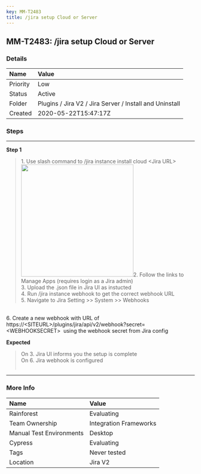 ```yaml
---
key: MM-T2483
title: /jira setup Cloud or Server
---
```


## MM-T2483: /jira setup Cloud or Server

### Details

| Name     | Value                                                   |
| :------- | :------------------------------------------------------ |
| Priority | Low                                                     |
| Status   | Active                                                  |
| Folder   | Plugins / Jira V2 / Jira Server / Install and Uninstall |
| Created  | 2020-05-22T15:47:17Z                                    |

### Steps

<hr/>

**Step 1**

> <article>1. Use slash command to /jira instance install cloud &lt;Jira URL&gt;<br /><img src="https://smartbear-tm4j-prod-us-west-2-attachment-rich-text.s3.us-west-2.amazonaws.com/embedded-f3277290f945470c4add5d21ef3dc7ca7b74388fc7152bfb6b99ae58c66a95a8-1659035046674-1659035046674.png" style="width:300px" class="fr-fic fr-fil fr-dib" />2. Follow the links to Manage Apps (requires login as a Jira admin)<br />3. Upload the .json file in Jira UI as instucted<br />4. Run /jira instance webhook to get the correct webhook URL <br />5. Navigate to Jira Setting &gt;&gt; System &gt;&gt; Webhooks

<br />6. Create a new webhook with URL of https://&lt;SITEURL&gt;/plugins/jira/api/v2/webhook?secret=&lt;WEBHOOKSECRET&gt;  using the webhook secret from Jira config

</article>

**Expected**

> <article>On 3. Jira UI informs you the setup is complete<br />On 6. Jira webhook is configured<br /><br /></article>

<hr/>

### More Info

| Name                     | Value                  |
| :----------------------- | :--------------------- |
| Rainforest               | Evaluating             |
| Team Ownership           | Integration Frameworks |
| Manual Test Environments | Desktop                |
| Cypress                  | Evaluating             |
| Tags                     | Never tested           |
| Location                 | Jira V2                |
